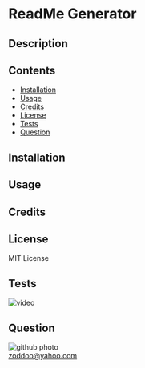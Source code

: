 
# ReadMe Generator

## Description



## Contents

* [Installation](#installation)
* [Usage](#usage)
* [Credits](#credits)
* [License](#license)
* [Tests](#tests)
* [Question](#question)
                 
## Installation


                
## Usage



## Credits
 
 

## License

MIT License 
                
## Tests

![video](https://media.giphy.com/media/UQlfYQugD7rmccwlv9/giphy.gif)

                
## Question

![github photo](https://avatars2.githubusercontent.com/u/58055188?v=1)                  
zoddoo@yahoo.com
              